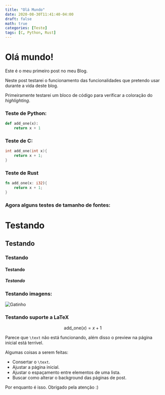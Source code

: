 ```yaml
---
title: "Olá Mundo"
date: 2020-08-30T11:41:40-04:00
draft: false
math: true
categories: [Teste]
tags: [C, Python, Rust]
---
```


# Olá mundo!

Este é o meu primeiro post no meu Blog.

Neste post testarei o funcionamento das funcionalidades que pretendo usar durante a vida deste blog.

Primeiramente testarei um bloco de código para verificar a coloração do *highlighting*.

### Teste de Python:

```python
def add_one(x):
    return x + 1
```

### Teste de C:

```C
int add_one(int x){
    return x + 1;
}
```

### Teste de Rust

```Rust
fn add_one(x: i32){
    return x + 1;
}
```

### Agora alguns testes de tamanho de fontes:

# Testando

## Testando

### Testando

#### Testando

##### Testando

### Testando imagens:

![Gatinho](https://upload.wikimedia.org/wikipedia/commons/thumb/b/bc/Juvenile_Ragdoll.jpg/1024px-Juvenile_Ragdoll.jpg)

### Testando suporte a LaTeX

$$ \text{add_one}(x) = x + 1$$

Parece que `\text` não está funcionando, além disso o preview na página inicial está terrível.

Algumas coisas a serem feitas:

- Consertar o `\text`.
- Ajustar a página inicial.
- Ajustar o espaçamento entre elementos de uma lista.
- Buscar como alterar o background das páginas de post.

Por enquanto é isso. Obrigado pela atenção :)